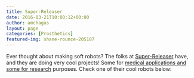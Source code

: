 ```yaml
---
title: Super-Releaser
date: 2016-03-21T10:00:12+00:00
author: amchagas
layout: page
categories: [Prosthetics]
featured-img: shane-rounce-205187
---
```

Ever thought about making soft robots? The folks at [Super-Releaser](http://superreleaser.com/) have, and they are doing very cool projects! Some for [medical applications and some for research](http://superreleaser.com/project-profiles/) purposes. Check one of their cool robots below:

<div class="ytp-html5-clipboard">
  <span class="embed-youtube" style="text-align:center; display: block;"></span>
</div>
